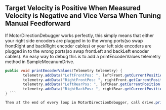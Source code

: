 ## Target Velocity is Positive When Measured Velocity is Negative and Vice Versa When Tuning Manual Feedforward

If MotorDirectionDebugger works perfectly, this simply means that either your right side encoders are plugged in to the wrong ports(so swap frontRight and backRight encoder cables) or your left side encoders are plugged in to the wrong ports(so swap frontLeft and backLeft encoder cables). An easy way to debug this is to add a printEncoderValues telemetry method in SampleMecanumDrive.

```java
public void printEncoderValues(Telemetry telemetry) {
        telemetry.addData("LeftFrontPos: ", leftFront.getCurrentPosition());
        telemetry.addData("RightFrontPos: ", rightFront.getCurrentPosition());
        telemetry.addData("LeftRearPos: ", leftRear.getCurrentPosition());
        telemetry.addData("RightBackPos: ", rightRear.getCurrentPosition());
} ```

Then at the end of every loop in MotorDirectionDebugger, call drive.printEncoderValues(telemetry); 
